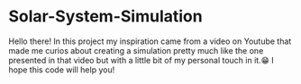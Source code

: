 # Solar-System-Simulation

Hello there! In this project my inspiration came from a video on Youtube that made me curios about creating a simulation pretty much like the one presented in that video but with a little bit of my personal touch in it.😁 I hope this code will help you!
